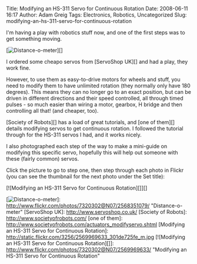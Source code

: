 Title: Modifying an HS-311 Servo for Continuous Rotation
Date: 2008-06-11 16:17
Author: Adam Greig
Tags: Electronics, Robotics, Uncategorized
Slug: modifying-an-hs-311-servo-for-continuous-rotation

I'm having a play with robotics stuff now, and one of the first steps
was to get something moving.

[![Distance-o-meter][]][]

I ordered some cheapo servos from [ServoShop UK][] and had a play, they
work fine.

However, to use them as easy-to-drive motors for wheels and stuff, you
need to modify them to have unlimited rotation (they normally only have
180 degrees). This means they can no longer go to an exact position, but
can be driven in different directions and their speed controlled, all
through timed pulses - so much easier than wiring a motor, gearbox, H
bridge and then controlling all that! (and cheaper, too).

[Society of Robots][] has a load of great tutorials, and [one of them][]
details modifying servos to get continuous rotation. I followed the
tutorial through for the HS-311 servos I had, and it works nicely.

I also photographed each step of the way to make a mini-guide on
modifying this specific servo, hopefully this will help out someone with
these (fairly common) servos.

Click the picture to go to step one, then step through each photo in
Flickr (you can see the thumbnail for the next photo under the Set
title):

[![Modifying an HS-311 Servo for Continuous Rotation][]][]

  [Distance-o-meter]: http://static.flickr.com/3106/2568351079_e210acf87f_m.jpg
  [![Distance-o-meter][]]: http://www.flickr.com/photos/7320302@N07/2568351079/
    "Distance-o-meter"
  [ServoShop UK]: http://www.servoshop.co.uk/
  [Society of Robots]: http://www.societyofrobots.com/
  [one of them]: http://www.societyofrobots.com/actuators_modifyservo.shtml
  [Modifying an HS-311 Servo for Continuous Rotation]: http://static.flickr.com/3256/2569969633_301de725fe_m.jpg
  [![Modifying an HS-311 Servo for Continuous Rotation][]]: http://www.flickr.com/photos/7320302@N07/2569969633/
    "Modifying an HS-311 Servo for Continuous Rotation"

